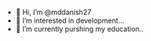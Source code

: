 - 👋 Hi, I’m @mddanish27
- 👀 I’m interested in development...
- 🌱 I’m currently purshing my education..
  

<!---
mddanish27/mddanish27 is a ✨ special ✨ repository because its `README.md` (this file) appears on your GitHub profile.
You can click the Preview link to take a look at your changes.
--->
